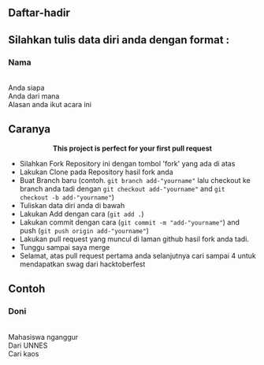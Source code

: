 ## Daftar-hadir
## Silahkan tulis data diri anda dengan format :

### Nama
<br> Anda siapa
<br> Anda dari mana
<br> Alasan anda ikut acara ini

## Caranya 

<p align="center"> <b>This project is perfect for your first pull request</b> </p>
          
- Silahkan Fork Repository ini dengan tombol 'fork' yang ada di atas
- Lakukan Clone pada Repository hasil fork anda
- Buat Branch baru (contoh. `git branch add-"yourname"` lalu checkout ke branch anda tadi dengan `git checkout add-"yourname"` and `git checkout -b add-"yourname"`)
- Tuliskan data diri anda di bawah
- Lakukan Add dengan cara (`git add .`)
- Lakukan commit dengan cara (`git commit -m "add-"yourname"`) and push (`git push origin add-"yourname"`)
- Lakukan pull request yang muncul di laman github hasil fork anda tadi.
- Tunggu sampai saya merge
- Selamat, atas pull request pertama anda selanjutnya cari sampai 4 untuk mendapatkan swag dari hacktoberfest 



## Contoh

### Doni
<br> Mahasiswa nganggur
<br> Dari UNNES
<br> Cari kaos
